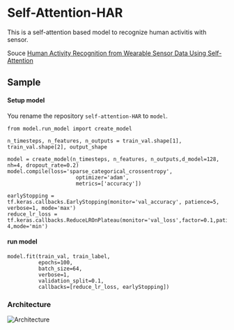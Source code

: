 # Self-Attention-HAR
This is a self-attention based model to recognize human activitis with sensor.

Souce  [Human Activity Recognition from Wearable Sensor Data Using Self-Attention](https://github.com/saif-mahmud/self-attention-HAR)

## Sample
#### Setup model
You rename the repository `self-attention-HAR` to `model`.
```
from model.run_model import create_model

n_timesteps, n_features, n_outputs = train_val.shape[1], train_val.shape[2], output_shape

model = create_model(n_timesteps, n_features, n_outputs,d_model=128, nh=4, dropout_rate=0.2)
model.compile(loss='sparse_categorical_crossentropy', 
                      optimizer='adam', 
                      metrics=['accuracy'])

earlyStopping = tf.keras.callbacks.EarlyStopping(monitor='val_accuracy', patience=5, verbose=1, mode='max')
reduce_lr_loss = tf.keras.callbacks.ReduceLROnPlateau(monitor='val_loss',factor=0.1,patience=4,verbose=1,min_delta=1e-4,mode='min')
```

#### run model
```
model.fit(train_val, train_label,
          epochs=100,
          batch_size=64,
          verbose=1,
          validation_split=0.1,
          callbacks=[reduce_lr_loss, earlyStopping])
```


### Architecture
![Architecture](/img/self-attention_arch.png) 
